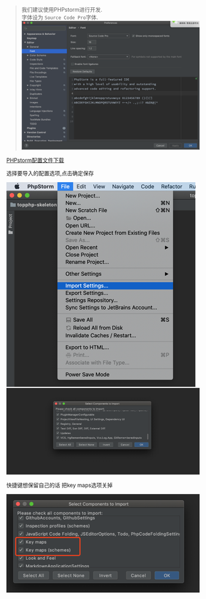 > 我们建议使用PHPstorm进行开发.  
> 字体设为 `Source Code Pro`字体.  
> ![](/assets/WX20200206-155821@2x.png)

[PHPstorm配置文件下载](/assets/settings.zip)

选择要导入的配置选项,点击确定保存

![](/assets/settings.png)![](/assets/settings2.png)

快捷键想保留自己的话 把key maps选项关掉

![](/assets/settings3.png)

